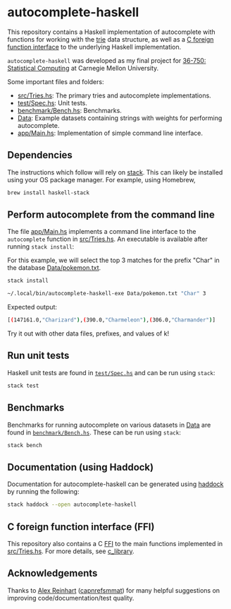 # autocomplete-haskell

This repository contains a Haskell implementation of autocomplete with functions for working with the [trie](https://en.wikipedia.org/wiki/Trie) data structure, as well as a [C foreign function interface](c_library) to the underlying Haskell implementation.

`autocomplete-haskell` was developed as my final project for [36-750: Statistical Computing](https://36-750.github.io/) at Carnegie Mellon University.

Some important files and folders:
- [src/Tries.hs](src/Tries.hs): The primary tries and autocomplete implementations.
- [test/Spec.hs](test/Spec.hs): Unit tests.
- [benchmark/Bench.hs](benchmark/Bench.hs): Benchmarks.
- [Data](Data): Example datasets containing strings with weights for performing autocomplete.
- [app/Main.hs](app/Main.hs): Implementation of simple command line interface.

## Dependencies

The instructions which follow will rely on [stack](https://docs.haskellstack.org/en/stable/README/). This can likely be installed using your OS package manager. For example, using Homebrew, 

```zsh
brew install haskell-stack
```

## Perform autocomplete from the command line

The file [app/Main.hs](app/Main.hs) implements a command line interface to the `autocomplete` function in [src/Tries.hs](src/Tries.hs). An executable is available after running `stack install`:

For this example, we will select the top 3 matches for the prefix "Char" in the database [Data/pokemon.txt](Data/pokemon.txt).

```zsh
stack install

~/.local/bin/autocomplete-haskell-exe Data/pokemon.txt "Char" 3
```

Expected output:
```zsh
[(147161.0,"Charizard"),(390.0,"Charmeleon"),(306.0,"Charmander")]
```

Try it out with other data files, prefixes, and values of k!

## Run unit tests

Haskell unit tests are found in [`test/Spec.hs`](test/Spec.hs) and can be run using `stack`:

```zsh 
stack test
```

## Benchmarks

Benchmarks for running autocomplete on various datasets in [Data](Data) are found in [`benchmark/Bench.hs`](benchmark/Bench.hs). These can be run using `stack`:

```zsh 
stack bench
```

## Documentation (using Haddock)

Documentation for autocomplete-haskell can be generated using [haddock](https://www.haskell.org/haddock/) by running the following:

```zsh
stack haddock --open autocomplete-haskell
```

## C foreign function interface (FFI)

This repository also contains a C [FFI](https://wiki.haskell.org/Foreign_Function_Interface) to the main functions implemented in [src/Tries.hs](src/Tries.hs). For more details, see [c_library](c_library).

## Acknowledgements

Thanks to [Alex Reinhart](https://www.refsmmat.com/) ([capnrefsmmat](https://github.com/capnrefsmmat)) for many helpful suggestions on improving code/documentation/test quality. 
